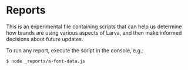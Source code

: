 # Reports

This is an experimental file containing scripts that can help us determine how brands are using various aspects of Larva, and then make informed decisions about future updates.

To run any report, execute the script in the console, e.g.:

```
$ node _reports/a-font-data.js
```